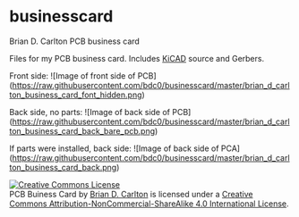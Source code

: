 # businesscard
Brian D. Carlton PCB business card

Files for my PCB business card. Includes <a href="http://kicad-pcb.org/">KiCAD</a> source and Gerbers.

Front side:
![Image of front side of PCB]
(https://raw.githubusercontent.com/bdc0/businesscard/master/brian_d_carlton_business_card_font_hidden.png)

Back side, no parts:
![Image of back side of PCB]
(https://raw.githubusercontent.com/bdc0/businesscard/master/brian_d_carlton_business_card_back_bare_pcb.png)

If parts were installed, back side:
![Image of back side of PCA]
(https://raw.githubusercontent.com/bdc0/businesscard/master/brian_d_carlton_business_card_back.png)

<a rel="license" href="http://creativecommons.org/licenses/by-nc-sa/4.0/"><img alt="Creative Commons License" style="border-width:0" src="https://i.creativecommons.org/l/by-nc-sa/4.0/88x31.png" /></a><br /><span xmlns:dct="http://purl.org/dc/terms/" property="dct:title">PCB Buiness Card</span> by <a xmlns:cc="http://creativecommons.org/ns#" href="https://github.com/bdc0/businesscard" property="cc:attributionName" rel="cc:attributionURL">Brian D. Carlton</a> is licensed under a <a rel="license" href="http://creativecommons.org/licenses/by-nc-sa/4.0/">Creative Commons Attribution-NonCommercial-ShareAlike 4.0 International License</a>.